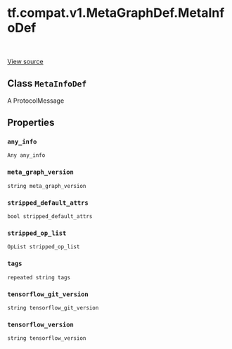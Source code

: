 <div itemscope itemtype="http://developers.google.com/ReferenceObject">
<meta itemprop="name" content="tf.compat.v1.MetaGraphDef.MetaInfoDef" />
<meta itemprop="path" content="Stable" />
<meta itemprop="property" content="any_info"/>
<meta itemprop="property" content="meta_graph_version"/>
<meta itemprop="property" content="stripped_default_attrs"/>
<meta itemprop="property" content="stripped_op_list"/>
<meta itemprop="property" content="tags"/>
<meta itemprop="property" content="tensorflow_git_version"/>
<meta itemprop="property" content="tensorflow_version"/>
</div>

# tf.compat.v1.MetaGraphDef.MetaInfoDef

<!-- Insert buttons and diff -->

<table class="tfo-notebook-buttons tfo-api" align="left">
</table>

<a target="_blank" href="/code/stable/tensorflow/core/protobuf/meta_graph.proto">View source</a>



## Class `MetaInfoDef`

A ProtocolMessage



<!-- Placeholder for "Used in" -->


## Properties

<h3 id="any_info"><code>any_info</code></h3>

`Any any_info`


<h3 id="meta_graph_version"><code>meta_graph_version</code></h3>

`string meta_graph_version`


<h3 id="stripped_default_attrs"><code>stripped_default_attrs</code></h3>

`bool stripped_default_attrs`


<h3 id="stripped_op_list"><code>stripped_op_list</code></h3>

`OpList stripped_op_list`


<h3 id="tags"><code>tags</code></h3>

`repeated string tags`


<h3 id="tensorflow_git_version"><code>tensorflow_git_version</code></h3>

`string tensorflow_git_version`


<h3 id="tensorflow_version"><code>tensorflow_version</code></h3>

`string tensorflow_version`






